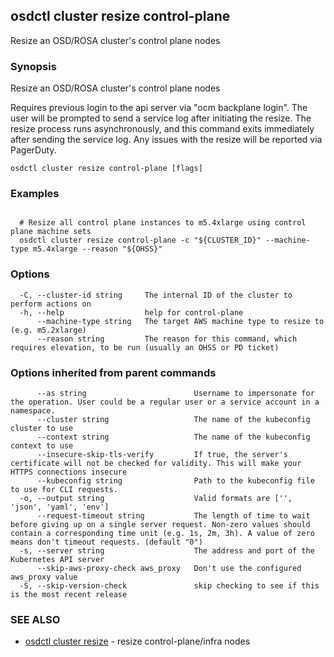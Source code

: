 ## osdctl cluster resize control-plane

Resize an OSD/ROSA cluster's control plane nodes

### Synopsis

Resize an OSD/ROSA cluster's control plane nodes

  Requires previous login to the api server via "ocm backplane login".
  The user will be prompted to send a service log after initiating the resize. The resize process runs asynchronously,
  and this command exits immediately after sending the service log. Any issues with the resize will be reported via PagerDuty.

```
osdctl cluster resize control-plane [flags]
```

### Examples

```

  # Resize all control plane instances to m5.4xlarge using control plane machine sets
  osdctl cluster resize control-plane -c "${CLUSTER_ID}" --machine-type m5.4xlarge --reason "${OHSS}"
```

### Options

```
  -C, --cluster-id string     The internal ID of the cluster to perform actions on
  -h, --help                  help for control-plane
      --machine-type string   The target AWS machine type to resize to (e.g. m5.2xlarge)
      --reason string         The reason for this command, which requires elevation, to be run (usually an OHSS or PD ticket)
```

### Options inherited from parent commands

```
      --as string                        Username to impersonate for the operation. User could be a regular user or a service account in a namespace.
      --cluster string                   The name of the kubeconfig cluster to use
      --context string                   The name of the kubeconfig context to use
      --insecure-skip-tls-verify         If true, the server's certificate will not be checked for validity. This will make your HTTPS connections insecure
      --kubeconfig string                Path to the kubeconfig file to use for CLI requests.
  -o, --output string                    Valid formats are ['', 'json', 'yaml', 'env']
      --request-timeout string           The length of time to wait before giving up on a single server request. Non-zero values should contain a corresponding time unit (e.g. 1s, 2m, 3h). A value of zero means don't timeout requests. (default "0")
  -s, --server string                    The address and port of the Kubernetes API server
      --skip-aws-proxy-check aws_proxy   Don't use the configured aws_proxy value
  -S, --skip-version-check               skip checking to see if this is the most recent release
```

### SEE ALSO

* [osdctl cluster resize](osdctl_cluster_resize.md)	 - resize control-plane/infra nodes

